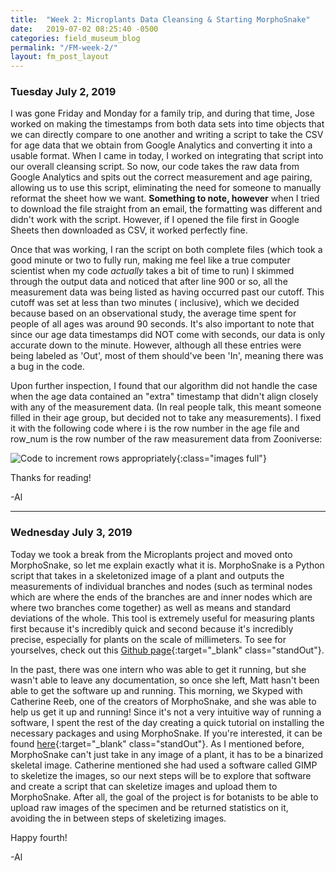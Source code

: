 ```yaml
---
title:  "Week 2: Microplants Data Cleansing & Starting MorphoSnake"
date:   2019-07-02 08:25:40 -0500
categories: field_museum_blog
permalink: "/FM-week-2/"
layout: fm_post_layout
---
```

### Tuesday July 2, 2019

I was gone Friday and Monday for a family trip, and during that time, Jose worked on making the timestamps from both data sets into time objects that we can directly compare to one another and writing a script to take the CSV for age data that we obtain from Google Analytics and converting it into a usable format. When I came in today, I worked on integrating that script into our overall cleansing script. So now, our code takes the raw data from Google Analytics and spits out the correct measurement and age pairing, allowing us to use this script, eliminating the need for someone to manually reformat the sheet how we want. **Something to note, however** when I tried to download the file straight from an email, the formatting was different and didn't work with the script. However, if I opened the file first in Google Sheets then downloaded as CSV, it worked perfectly fine.

Once that was working, I ran the script on both complete files (which took a good minute or two to fully run, making me feel like a true computer scientist when my code <i>actually</i> takes a bit of time to run) I skimmed through the output data and noticed that after line 900 or so, all the measurement data was being listed as having occurred past our cutoff. This cutoff was set at less than two minutes ( inclusive), which we decided because based on an observational study, the average time spent for people of all ages was around 90 seconds. It's also important to note that since our age data timestamps did NOT come with seconds, our data is only accurate down to the minute. However, although all these entries were being labeled as 'Out', most of them should've been 'In', meaning there was a bug in the code.

Upon further inspection, I found that our algorithm did not handle the case when the age data contained an "extra" timestamp that didn't align closely with any of the measurement data. (In real people talk, this meant someone filled in their age group, but decided not to take any measurements). I fixed it with the following code where <span class="standOut">i</span> is the row number in the age file and <span class="standOut"> row_num </span>is the row number of the raw measurement data from Zooniverse:

![Code to increment rows appropriately]({{site.baseurl}}/assets/images/blog/fm/incrementing_rows.png){:class="images full"}

Thanks for reading!

-Al

---

### Wednesday July 3, 2019

Today we took a break from the Microplants project and moved onto MorphoSnake, so let me explain exactly what it is. MorphoSnake is a Python script that takes in a skeletonized image of a plant and outputs the measurements of individual branches and nodes (such as terminal nodes which are where the ends of the branches are and inner nodes which are where two branches come together) as well as means and standard deviations of the whole. This tool is extremely useful for measuring plants first because it's incredibly quick and second because it's incredibly precise, especially for plants on the scale of millimeters. To see for yourselves, check out this [Github page](https://github.com/fjansson/MorphoSnake){:target="_blank" class="standOut"}.

In the past, there was one intern who was able to get it running, but she wasn't able to leave any documentation, so once she left, Matt hasn't been able to get the software up and running. This morning, we Skyped with Catherine Reeb, one of the creators of MorphoSnake, and she was able to help us get it up and running! Since it's not a very intuitive way of running a software, I spent the rest of the day creating a quick tutorial on installing the necessary packages and using MorphoSnake. If you're interested, it can be found [here](https://docs.google.com/document/d/1IaMcmivTItDb53VOr2OMsX3nanL03mJs8yVoJ0vu4XE/edit?usp=sharing){:target="_blank" class="standOut"}. As I mentioned before, MorphoSnake can't just take in any image of a plant, it has to be a binarized skeletal image. Catherine mentioned she had used a software called GIMP to skeletize the images, so our next steps will be to explore that software and create a script that can skeletize images and upload them to MorphoSnake. After all, the goal of the project is for botanists to be able to upload raw images of the specimen and be returned statistics on it, avoiding the in between steps of skeletizing images.

Happy fourth!

-Al